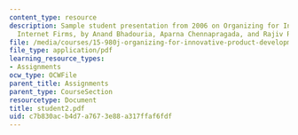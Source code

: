 ```yaml
---
content_type: resource
description: Sample student presentation from 2006 on Organizing for Innovation in
  Internet Firms, by Anand Bhadouria, Aparna Chennapragada, and Rajiv Ramaratnam.
file: /media/courses/15-980j-organizing-for-innovative-product-development-spring-2007/c7b830acb4d7a7673e88a317ffaf6fdf_student2.pdf
file_type: application/pdf
learning_resource_types:
- Assignments
ocw_type: OCWFile
parent_title: Assignments
parent_type: CourseSection
resourcetype: Document
title: student2.pdf
uid: c7b830ac-b4d7-a767-3e88-a317ffaf6fdf
---
```

